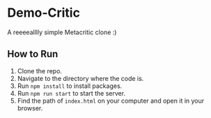 # Demo-Critic

A reeeealllly simple Metacritic clone :)

## How to Run

1. Clone the repo.
2. Navigate to the directory where the code is.
3. Run `npm install` to install packages.
4. Run `npm run start` to start the server.
5. Find the path of `index.html` on your computer and open it in your browser.
